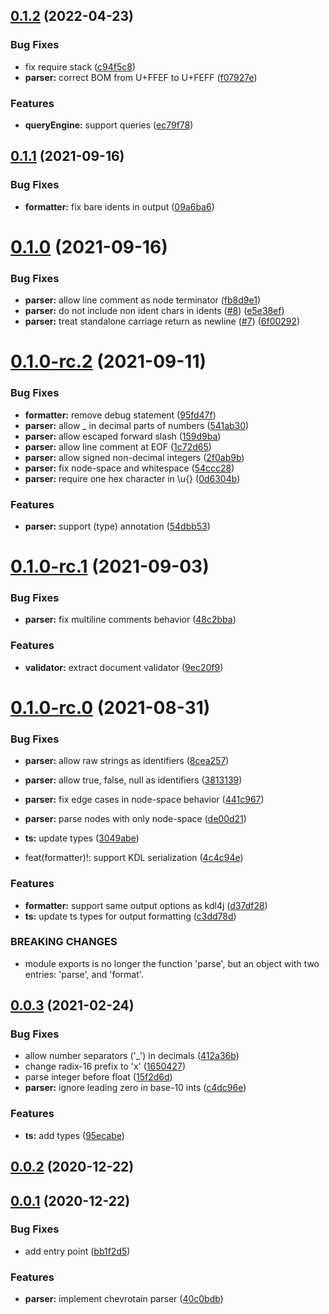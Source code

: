 ## [0.1.2](https://github.com/kdl-org/kdljs/compare/v0.1.1...v0.1.2) (2022-04-23)


### Bug Fixes

* fix require stack ([c94f5c8](https://github.com/kdl-org/kdljs/commit/c94f5c8b648f8e2971d1c54b532abb9c32bef0a5))
* **parser:** correct BOM from U+FFEF to U+FEFF ([f07927e](https://github.com/kdl-org/kdljs/commit/f07927ee5b969ed02b02e76fc3c732400be2b2aa))


### Features

* **queryEngine:** support queries ([ec79f78](https://github.com/kdl-org/kdljs/commit/ec79f789211df5d25e87b15671c390baae6e928a))



## [0.1.1](https://github.com/kdl-org/kdljs/compare/v0.1.0...v0.1.1) (2021-09-16)


### Bug Fixes

* **formatter:** fix bare idents in output ([09a6ba6](https://github.com/kdl-org/kdljs/commit/09a6ba6a3019b0a3ae77771c40eba363ffa6d9db))



# [0.1.0](https://github.com/kdl-org/kdljs/compare/v0.1.0-rc.2...v0.1.0) (2021-09-16)


### Bug Fixes

* **parser:** allow line comment as node terminator ([fb8d9e1](https://github.com/kdl-org/kdljs/commit/fb8d9e199da5ed04da86f9e75ae5a058909aa75d))
* **parser:** do not include non ident chars in idents ([#8](https://github.com/kdl-org/kdljs/issues/8)) ([e5e38ef](https://github.com/kdl-org/kdljs/commit/e5e38ef3ca0ecde7be007cae6bbe39f623fa0adf))
* **parser:** treat standalone carriage return as newline ([#7](https://github.com/kdl-org/kdljs/issues/7)) ([6f00292](https://github.com/kdl-org/kdljs/commit/6f00292fe30a55411372efb0aea05d9512296576))



# [0.1.0-rc.2](https://github.com/kdl-org/kdljs/compare/v0.1.0-rc.1...v0.1.0-rc.2) (2021-09-11)


### Bug Fixes

* **formatter:** remove debug statement ([95fd47f](https://github.com/kdl-org/kdljs/commit/95fd47fe8d3312e5ff415ba525b45a8056b9eb23))
* **parser:** allow _ in decimal parts of numbers ([541ab30](https://github.com/kdl-org/kdljs/commit/541ab303d43dd949447009857e8b29f9022ff1fe))
* **parser:** allow escaped forward slash ([159d9ba](https://github.com/kdl-org/kdljs/commit/159d9ba09df44e11927a6c7a51a6a5a5e2b10972))
* **parser:** allow line comment at EOF ([1c72d65](https://github.com/kdl-org/kdljs/commit/1c72d65cb7e2647475fe0fbd95b8543922ebdd98))
* **parser:** allow signed non-decimal integers ([2f0ab9b](https://github.com/kdl-org/kdljs/commit/2f0ab9beb8998df9ff97b58a040c6b8f9357b248))
* **parser:** fix node-space and whitespace ([54ccc28](https://github.com/kdl-org/kdljs/commit/54ccc28e09ef0d9fdfc757062581691f0a479925))
* **parser:** require one hex character in \u{} ([0d6304b](https://github.com/kdl-org/kdljs/commit/0d6304ba2bfe078d47bafa615bfa992249d1a4b1))


### Features

* **parser:** support (type) annotation ([54dbb53](https://github.com/kdl-org/kdljs/commit/54dbb537caa6c9517dfa298f12e29defec65f832))



# [0.1.0-rc.1](https://github.com/kdl-org/kdljs/compare/v0.1.0-rc.0...v0.1.0-rc.1) (2021-09-03)


### Bug Fixes

* **parser:** fix multiline comments behavior ([48c2bba](https://github.com/kdl-org/kdljs/commit/48c2bbaf0d18b2ff7c2bacf141b482ca4deba056))


### Features

* **validator:** extract document validator ([9ec20f9](https://github.com/kdl-org/kdljs/commit/9ec20f9c4b19cac7e1a5672c43e2a959dff2bdaa))



# [0.1.0-rc.0](https://github.com/kdl-org/kdljs/compare/v0.0.3...v0.1.0-rc.0) (2021-08-31)


### Bug Fixes

* **parser:** allow raw strings as identifiers ([8cea257](https://github.com/kdl-org/kdljs/commit/8cea257261caaf9313303b2f2b1bf0e166ece08b))
* **parser:** allow true, false, null as identifiers ([3813139](https://github.com/kdl-org/kdljs/commit/38131394c046d298cd4e9e8bbead76bb8242b616))
* **parser:** fix edge cases in node-space behavior ([441c967](https://github.com/kdl-org/kdljs/commit/441c9674ddf4acce7d5378d07ec1e0022e2c5805))
* **parser:** parse nodes with only node-space ([de00d21](https://github.com/kdl-org/kdljs/commit/de00d215cc04fe43ec98c0492b8a1e89da847e77))
* **ts:** update types ([3049abe](https://github.com/kdl-org/kdljs/commit/3049abe46343cea4f2c091ef9426573d75771668))


* feat(formatter)!: support KDL serialization ([4c4c94e](https://github.com/kdl-org/kdljs/commit/4c4c94edb14c2867f539288033f0edca97a15410))


### Features

* **formatter:** support same output options as kdl4j ([d37df28](https://github.com/kdl-org/kdljs/commit/d37df287cf99a9628e37a14f8e6c35cb7cac5632))
* **ts:** update ts types for output formatting ([c3dd78d](https://github.com/kdl-org/kdljs/commit/c3dd78db40dce7aa60a06c07e8e2b131fdba932b))


### BREAKING CHANGES

* module exports is no longer the
function 'parse', but an object with two entries:
'parse', and 'format'.



## [0.0.3](https://github.com/kdl-org/kdljs/compare/v0.0.2...v0.0.3) (2021-02-24)


### Bug Fixes

* allow number separators ('_') in decimals ([412a36b](https://github.com/kdl-org/kdljs/commit/412a36b987c24f7a940487c646a886f822954f9e))
* change radix-16 prefix to 'x' ([1650427](https://github.com/kdl-org/kdljs/commit/16504270ab509c03c46416b1cc64cb478bae40e7))
* parse integer before float ([15f2d6d](https://github.com/kdl-org/kdljs/commit/15f2d6dd98e5c3fd52b3056ee253c09d097122fb))
* **parser:** ignore leading zero in base-10 ints ([c4dc96e](https://github.com/kdl-org/kdljs/commit/c4dc96e7f6de68d33851ec340afb34af8f8e2b1f))


### Features

* **ts:** add types ([95ecabe](https://github.com/kdl-org/kdljs/commit/95ecabeab994f68a65fe6e4bce9c8378d7fce7ad))



## [0.0.2](https://github.com/kdl-org/kdljs/compare/v0.0.1...v0.0.2) (2020-12-22)



## [0.0.1](https://github.com/kdl-org/kdljs/compare/40c0bdb55d07c8decfd6e873bee7262e25bc28f0...v0.0.1) (2020-12-22)


### Bug Fixes

* add entry point ([bb1f2d5](https://github.com/kdl-org/kdljs/commit/bb1f2d5a095e6f59d1f9de4c61d04ff6e1dfe060))


### Features

* **parser:** implement chevrotain parser ([40c0bdb](https://github.com/kdl-org/kdljs/commit/40c0bdb55d07c8decfd6e873bee7262e25bc28f0))



